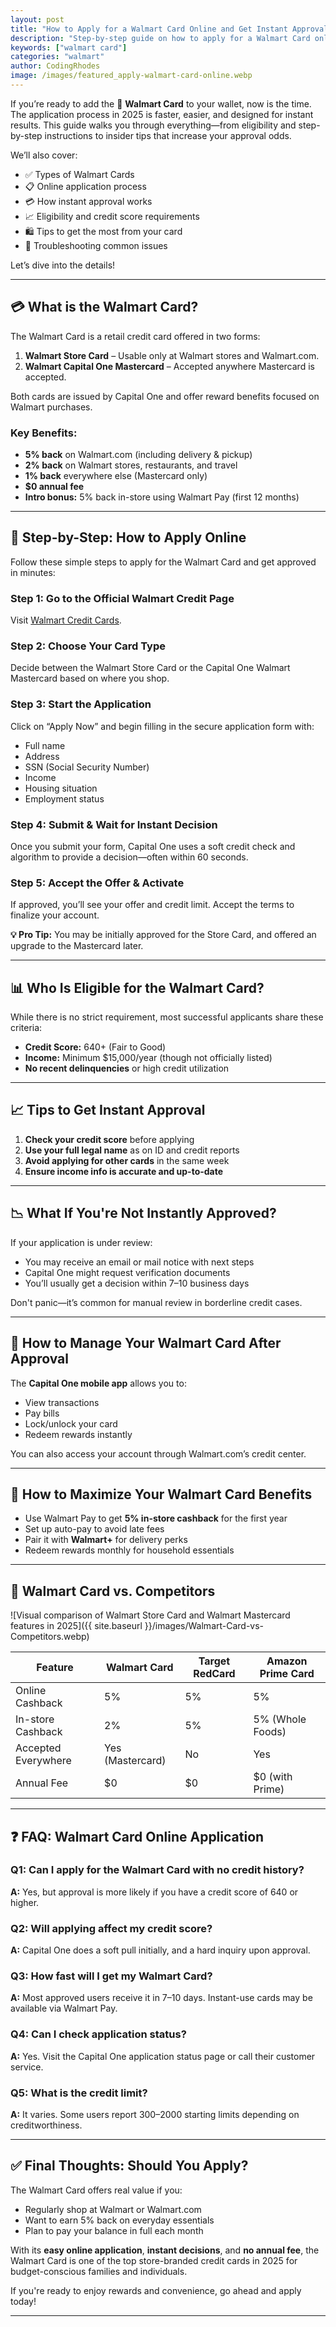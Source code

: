 ```yaml
---
layout: post
title: "How to Apply for a Walmart Card Online and Get Instant Approval"
description: "Step-by-step guide on how to apply for a Walmart Card online and get instant approval in 2025."
keywords: ["walmart card"]
categories: "walmart"
author: CodingRhodes
image: /images/featured_apply-walmart-card-online.webp
---
```


If you’re ready to add the 📝 **Walmart Card** to your wallet, now is the time. The application process in 2025 is faster, easier, and designed for instant results. This guide walks you through everything—from eligibility and step-by-step instructions to insider tips that increase your approval odds.

We’ll also cover:
- ✅ Types of Walmart Cards
- 📋 Online application process
- 💳 How instant approval works
- 📈 Eligibility and credit score requirements
- 🛍️ Tips to get the most from your card
- 🔁 Troubleshooting common issues

Let’s dive into the details!

---

## 💳 What is the Walmart Card?

The Walmart Card is a retail credit card offered in two forms:

1. **Walmart Store Card** – Usable only at Walmart stores and Walmart.com.
2. **Walmart Capital One Mastercard** – Accepted anywhere Mastercard is accepted.

Both cards are issued by Capital One and offer reward benefits focused on Walmart purchases.

<ins class="adsbygoogle"
     style="display:block"
     data-ad-client="ca-pub-2784742237479601"
     data-ad-slot="3760872290"
     data-ad-format="auto"
     data-full-width-responsive="true"></ins>
<script>
     (adsbygoogle = window.adsbygoogle || []).push({});
</script>

### Key Benefits:
- **5% back** on Walmart.com (including delivery & pickup)
- **2% back** on Walmart stores, restaurants, and travel
- **1% back** everywhere else (Mastercard only)
- **$0 annual fee**
- **Intro bonus:** 5% back in-store using Walmart Pay (first 12 months)

---

## 🚀 Step-by-Step: How to Apply Online

Follow these simple steps to apply for the Walmart Card and get approved in minutes:

### Step 1: Go to the Official Walmart Credit Page
Visit [Walmart Credit Cards](https://www.walmart.com/credit).

### Step 2: Choose Your Card Type
Decide between the Walmart Store Card or the Capital One Walmart Mastercard based on where you shop.

### Step 3: Start the Application
Click on “Apply Now” and begin filling in the secure application form with:
- Full name
- Address
- SSN (Social Security Number)
- Income
- Housing situation
- Employment status

### Step 4: Submit & Wait for Instant Decision
Once you submit your form, Capital One uses a soft credit check and algorithm to provide a decision—often within 60 seconds.

### Step 5: Accept the Offer & Activate
If approved, you’ll see your offer and credit limit. Accept the terms to finalize your account.

**💡 Pro Tip:** You may be initially approved for the Store Card, and offered an upgrade to the Mastercard later.

---

## 📊 Who Is Eligible for the Walmart Card?

<ins class="adsbygoogle"
     style="display:block"
     data-ad-client="ca-pub-2784742237479601"
     data-ad-slot="3760872290"
     data-ad-format="auto"
     data-full-width-responsive="true"></ins>
<script>
     (adsbygoogle = window.adsbygoogle || []).push({});
</script>

While there is no strict requirement, most successful applicants share these criteria:
- **Credit Score:** 640+ (Fair to Good)
- **Income:** Minimum $15,000/year (though not officially listed)
- **No recent delinquencies** or high credit utilization

---

## 📈 Tips to Get Instant Approval

1. **Check your credit score** before applying
2. **Use your full legal name** as on ID and credit reports
3. **Avoid applying for other cards** in the same week
4. **Ensure income info is accurate and up-to-date**

---

## 📉 What If You're Not Instantly Approved?

If your application is under review:
- You may receive an email or mail notice with next steps
- Capital One might request verification documents
- You’ll usually get a decision within 7–10 business days

Don't panic—it’s common for manual review in borderline credit cases.

---

## 📱 How to Manage Your Walmart Card After Approval

The **Capital One mobile app** allows you to:
- View transactions
- Pay bills
- Lock/unlock your card
- Redeem rewards instantly

You can also access your account through Walmart.com’s credit center.

---

## 🧠 How to Maximize Your Walmart Card Benefits

- Use Walmart Pay to get **5% in-store cashback** for the first year
- Set up auto-pay to avoid late fees
- Pair it with **Walmart+** for delivery perks
- Redeem rewards monthly for household essentials

---

## 🔄 Walmart Card vs. Competitors

![Visual comparison of Walmart Store Card and Walmart Mastercard features in 2025]({{ site.baseurl }}/images/Walmart-Card-vs-Competitors.webp)

| Feature                   | Walmart Card     | Target RedCard | Amazon Prime Card |
|--------------------------|------------------|----------------|-------------------|
| Online Cashback          | 5%               | 5%             | 5%                |
| In-store Cashback        | 2%               | 5%             | 5% (Whole Foods)  |
| Accepted Everywhere      | Yes (Mastercard) | No             | Yes               |
| Annual Fee               | $0               | $0             | $0 (with Prime)   |

---

## ❓ FAQ: Walmart Card Online Application

<ins class="adsbygoogle"
     style="display:block"
     data-ad-client="ca-pub-2784742237479601"
     data-ad-slot="3760872290"
     data-ad-format="auto"
     data-full-width-responsive="true"></ins>
<script>
     (adsbygoogle = window.adsbygoogle || []).push({});
</script>

### Q1: Can I apply for the Walmart Card with no credit history?
**A:** Yes, but approval is more likely if you have a credit score of 640 or higher.

### Q2: Will applying affect my credit score?
**A:** Capital One does a soft pull initially, and a hard inquiry upon approval.

### Q3: How fast will I get my Walmart Card?
**A:** Most approved users receive it in 7–10 days. Instant-use cards may be available via Walmart Pay.

### Q4: Can I check application status?
**A:** Yes. Visit the Capital One application status page or call their customer service.

### Q5: What is the credit limit?
**A:** It varies. Some users report $300–$2000 starting limits depending on creditworthiness.

---

## ✅ Final Thoughts: Should You Apply?

The Walmart Card offers real value if you:
- Regularly shop at Walmart or Walmart.com
- Want to earn 5% back on everyday essentials
- Plan to pay your balance in full each month

With its **easy online application**, **instant decisions**, and **no annual fee**, the Walmart Card is one of the top store-branded credit cards in 2025 for budget-conscious families and individuals.

If you're ready to enjoy rewards and convenience, go ahead and apply today!

---

